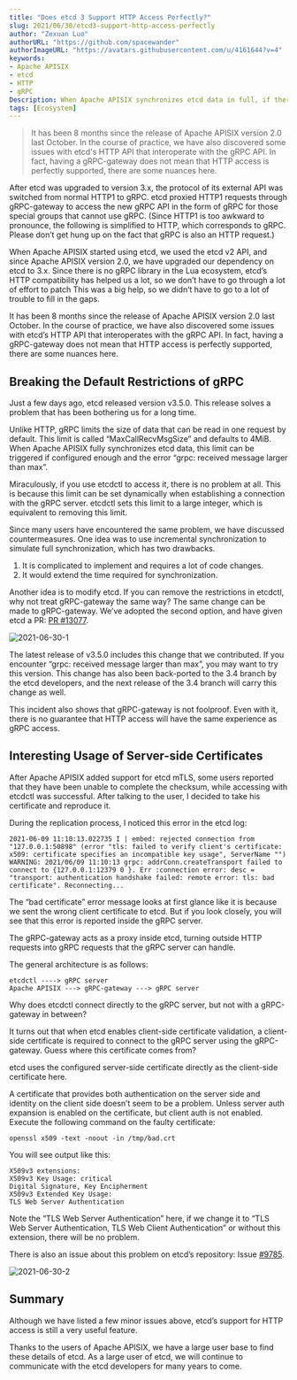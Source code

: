 ```yaml
---
title: "Does etcd 3 Support HTTP Access Perfectly?"
slug: 2021/06/30/etcd3-support-http-access-perfectly
author: "Zexuan Luo"
authorURL: "https://github.com/spacewander"
authorImageURL: "https://avatars.githubusercontent.com/u/4161644?v=4"
keywords:
- Apache APISIX
- etcd
- HTTP
- gRPC
Description: When Apache APISIX synchronizes etcd data in full, if there is enough configuration, the data size that can be read by a single request, which is the default limit of gRPC, is reached.
tags: [Ecosystem]
---
```


> It has been 8 months since the release of Apache APISIX version 2.0 last October. In the course of practice, we have also discovered some issues with etcd's HTTP API that interoperate with the gRPC API. In fact, having a gRPC-gateway does not mean that HTTP access is perfectly supported, there are some nuances here.

<!--truncate-->

After etcd was upgraded to version 3.x, the protocol of its external API was switched from normal HTTP1 to gRPC. etcd proxied HTTP1 requests through gRPC-gateway to access the new gRPC API in the form of gRPC for those special groups that cannot use gRPC. (Since HTTP1 is too awkward to pronounce, the following is simplified to HTTP, which corresponds to gRPC. Please don’t get hung up on the fact that gRPC is also an HTTP request.)

When Apache APISIX started using etcd, we used the etcd v2 API, and since Apache APISIX version 2.0, we have upgraded our dependency on etcd to 3.x. Since there is no gRPC library in the Lua ecosystem, etcd’s HTTP compatibility has helped us a lot, so we don’t have to go through a lot of effort to patch This was a big help, so we didn’t have to go to a lot of trouble to fill in the gaps.

It has been 8 months since the release of Apache APISIX version 2.0 last October. In the course of practice, we have also discovered some issues with etcd’s HTTP API that interoperates with the gRPC API. In fact, having a gRPC-gateway does not mean that HTTP access is perfectly supported, there are some nuances here.

## Breaking the Default Restrictions of gRPC

Just a few days ago, etcd released version v3.5.0. This release solves a problem that has been bothering us for a long time.

Unlike HTTP, gRPC limits the size of data that can be read in one request by default. This limit is called “MaxCallRecvMsgSize” and defaults to 4MiB. When Apache APISIX fully synchronizes etcd data, this limit can be triggered if configured enough and the error “grpc: received message larger than max”.

Miraculously, if you use etcdctl to access it, there is no problem at all. This is because this limit can be set dynamically when establishing a connection with the gRPC server. etcdctl sets this limit to a large integer, which is equivalent to removing this limit.

Since many users have encountered the same problem, we have discussed countermeasures.
One idea was to use incremental synchronization to simulate full synchronization, which has two drawbacks.

1. It is complicated to implement and requires a lot of code changes.
2. It would extend the time required for synchronization.

Another idea is to modify etcd. If you can remove the restrictions in etcdctl, why not treat gRPC-gateway the same way? The same change can be made to gRPC-gateway.
We’ve adopted the second option, and have given etcd a PR: [PR #13077](https://github.com/etcd-io/etcd/pull/13077).

![2021-06-30-1](https://static.apiseven.com/202108/1639465584634-26435c89-3e1c-4fb9-b094-057fce0f769d.png)

The latest release of v3.5.0 includes this change that we contributed. If you encounter “grpc: received message larger than max”, you may want to try this version. This change has also been back-ported to the 3.4 branch by the etcd developers, and the next release of the 3.4 branch will carry this change as well.

This incident also shows that gRPC-gateway is not foolproof. Even with it, there is no guarantee that HTTP access will have the same experience as gRPC access.

## Interesting Usage of Server-side Certificates

After Apache APISIX added support for etcd mTLS, some users reported that they have been unable to complete the checksum, while accessing with etcdctl was successful. After talking to the user, I decided to take his certificate and reproduce it.

During the replication process, I noticed this error in the etcd log:

``` text
2021-06-09 11:10:13.022735 I | embed: rejected connection from "127.0.0.1:50898" (error "tls: failed to verify client's certificate: x509: certificate specifies an incompatible key usage", ServerName "")
WARNING: 2021/06/09 11:10:13 grpc: addrConn.createTransport failed to connect to {127.0.0.1:12379 0 }. Err :connection error: desc = "transport: authentication handshake failed: remote error: tls: bad certificate". Reconnecting...
```

The “bad certificate” error message looks at first glance like it is because we sent the wrong client certificate to etcd. But if you look closely, you will see that this error is reported inside the gRPC server.

The gRPC-gateway acts as a proxy inside etcd, turning outside HTTP requests into gRPC requests that the gRPC server can handle.

The general architecture is as follows:

```text
etcdctl ----> gRPC server
Apache APISIX ---> gRPC-gateway ---> gRPC server
```

Why does etcdctl connect directly to the gRPC server, but not with a gRPC-gateway in between?

It turns out that when etcd enables client-side certificate validation, a client-side certificate is required to connect to the gRPC server using the gRPC-gateway. Guess where this certificate comes from?

etcd uses the configured server-side certificate directly as the client-side certificate here.

A certificate that provides both authentication on the server side and identity on the client side doesn’t seem to be a problem. Unless server auth expansion is enabled on the certificate, but client auth is not enabled. Execute the following command on the faulty certificate:

```shell
openssl x509 -text -noout -in /tmp/bad.crt
```

You will see output like this:

```text
X509v3 extensions:
X509v3 Key Usage: critical
Digital Signature, Key Encipherment
X509v3 Extended Key Usage:
TLS Web Server Authentication
```

Note the “TLS Web Server Authentication” here, if we change it to “TLS Web Server Authentication, TLS Web Client Authentication” or without this extension, there will be no problem.

There is also an issue about this problem on etcd’s repository: Issue [#9785](https://github.com/etcd-io/etcd/issues/9785
).

![2021-06-30-2](https://static.apiseven.com/202108/1639465662863-30bc4fa9-8b7c-47d9-a73e-810bd690a588.png)

## Summary

Although we have listed a few minor issues above, etcd’s support for HTTP access is still a very useful feature.

Thanks to the users of Apache APISIX, we have a large user base to find these details of etcd. As a large user of etcd, we will continue to communicate with the etcd developers for many years to come.
